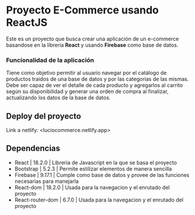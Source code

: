 # Proyecto E-Commerce usando ReactJS

Este es un proyecto que busca crear una aplicación de un e-commerce basandose en la librería **React** y usando **Firebase** como base de datos.

### Funcionalidad de la aplicación

Tiene como objetivo permitir al usuario navegar por el catálogo de productos traidos de una base de datos y por las categorias de las mismas. Debe ser capaz de ver el detalle de cada producto y agregarlos al carrito según su disponibilidad y generar una orden de compra al finalizar, actualizando los datos de la base de datos.

## Deploy del proyecto
Link a netlify: <luciocommerce.netlify.app>

## Dependencias

- React | 18.2.0 | Libreria de Javascript en la que se basa el proyecto
- Bootstrap | 5.2.3 | Permite estilizar elementos de manera sencilla
- Firebase | 9.17.1 | Cumple como base de datos y provee de las funciones necesarias para manejarla
- React-dom | 18.2.0 | Usada para la navegacion y el enrutado del proyecto
- React-router-dom | 6.7.0 | Usada para la navegacion y el enrutado del proyecto

